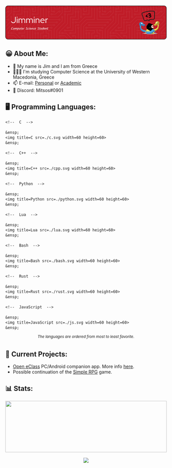 <html>
<head>
<link rel="stylesheet" href="./styling.css">
</head>
<body>

<!-- https://leviarista.github.io/github-profile-header-generator -->
<div>
    <p align="center">
        <img src=./banner.png>
    </p>
</div>

## 😀 About Me:

- 👋 My name is Jim and I am from Greece
- 👨🏽‍🎓 I'm studying Computer Science at the University of Western Macedonia, Greece
- 📫 E-mail: [Personal](jimminer2003@gmail.com) or [Academic](cs04502@uowm.gr)
- 💬 Discord: Mitsos#0901

<!-- https://skillicons.dev/icons?i=python -->
## 🖥️ Programming Languages:
<div>
  <p align="center">
    
    <!--  C  -->
    
    &ensp;
    <img title=C src=./c.svg width=60 height=60>
    &ensp;
    
    <!--  C++  -->
    
    &ensp;
    <img title=C++ src=./cpp.svg width=60 height=60>
    &ensp;
    
    <!--  Python  -->
    
    &ensp;
    <img title=Python src=./python.svg width=60 height=60>
    &ensp;
    
    <!--  Lua  -->
    
    &ensp;
    <img title=Lua src=./lua.svg width=60 height=60>
    &ensp;
    
    <!--  Bash  -->
    
    &ensp;
    <img title=Bash src=./bash.svg width=60 height=60>
    &ensp;
    
    <!--  Rust  -->
    
    &ensp;
    <img title=Rust src=./rust.svg width=60 height=60>
    &ensp;
    
    <!--  JavaScript  -->
    
    &ensp;
    <img title=JavaScript src=./js.svg width=60 height=60>
    &ensp;
    
  </p>
  
  <p align="center">
      <sup><em>The languages are ordered from most to least favorite.</em></sup>
  </p>
</div>


## 🔌 Current Projects:
-  [Open eClass](https://www.openeclass.org/) PC/Android companion app. More info [here](https://jimminer.github.io/open-eclass-companion/).
-  Possible continuation of the [Simple RPG](https://github.com/Jimminer/simple-rpg) game.

## 📊 Stats:
<div>
  <img src=https://github-readme-stats.vercel.app/api/top-langs/?username=jimminer&layout=compact&theme=github_dark style="object-fit: cover; width: 100%; height: 160px;">
  
  <p align="center">
    <img src=https://komarev.com/ghpvc/?username=jimminer&style=for-the-badge&color=c90e0e&label=Profile+Visits style="width: 200px; height: auto;">
  </p>
</div>


</body>
</html>
